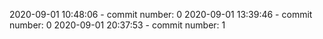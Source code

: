 2020-09-01 10:48:06 - commit number: 0
2020-09-01 13:39:46 - commit number: 0
2020-09-01 20:37:53 - commit number: 1
